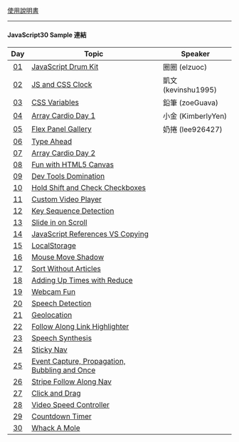 [使用說明書](https://rabbit-church.notion.site/JS30-README-ee1cc150ece5490ab6b6edc3cf47bdaa)

---

#### **JavaScript30 Sample 連結**

|                          Day                          | Topic                                                                                                  | Speaker             |
| :---------------------------------------------------: | ------------------------------------------------------------------------------------------------------ | ------------------- |
| [01](https://rabbittee.github.io/JavaScript30/day01/) | [JavaScript Drum Kit](https://rabbittee.github.io/JavaScript30/day01/sample)                           | 圈圈 (elzuoc)       |
| [02](https://rabbittee.github.io/JavaScript30/day02/) | [JS and CSS Clock](https://rabbittee.github.io/JavaScript30/day02/sample)                              | 凱文 (kevinshu1995) |
| [03](https://rabbittee.github.io/JavaScript30/day03/) | [CSS Variables](https://rabbittee.github.io/JavaScript30/day03/sample)                                 | 鉛筆 (zoeGuava)     |
| [04](https://rabbittee.github.io/JavaScript30/day04/) | [Array Cardio Day 1](https://rabbittee.github.io/JavaScript30/day04/sample)                            | 小金 (KimberlyYen)  |
| [05](https://rabbittee.github.io/JavaScript30/day05/) | [Flex Panel Gallery](https://rabbittee.github.io/JavaScript30/day05/sample)                            | 奶捲 (lee926427)    |
| [06](https://rabbittee.github.io/JavaScript30/day06/) | [Type Ahead](https://rabbittee.github.io/JavaScript30/day06/sample)                                    |
| [07](https://rabbittee.github.io/JavaScript30/day07/) | [Array Cardio Day 2](https://rabbittee.github.io/JavaScript30/day07/sample)                            |
| [08](https://rabbittee.github.io/JavaScript30/day08/) | [Fun with HTML5 Canvas](https://rabbittee.github.io/JavaScript30/day08/sample)                         |
| [09](https://rabbittee.github.io/JavaScript30/day09/) | [Dev Tools Domination](https://rabbittee.github.io/JavaScript30/day09/sample)                          |
| [10](https://rabbittee.github.io/JavaScript30/day10/) | [Hold Shift and Check Checkboxes](https://rabbittee.github.io/JavaScript30/day10/sample)               |
| [11](https://rabbittee.github.io/JavaScript30/day11/) | [Custom Video Player](https://rabbittee.github.io/JavaScript30/day11/sample)                           |
| [12](https://rabbittee.github.io/JavaScript30/day12/) | [Key Sequence Detection](https://rabbittee.github.io/JavaScript30/day12/sample)                        |
| [13](https://rabbittee.github.io/JavaScript30/day13/) | [Slide in on Scroll](https://rabbittee.github.io/JavaScript30/day13/sample)                            |
| [14](https://rabbittee.github.io/JavaScript30/day14/) | [JavaScript References VS Copying](https://rabbittee.github.io/JavaScript30/day14/sample)              |
| [15](https://rabbittee.github.io/JavaScript30/day15/) | [LocalStorage](https://rabbittee.github.io/JavaScript30/day15/sample)                                  |
| [16](https://rabbittee.github.io/JavaScript30/day16/) | [Mouse Move Shadow](https://rabbittee.github.io/JavaScript30/day16/sample)                             |
| [17](https://rabbittee.github.io/JavaScript30/day17/) | [Sort Without Articles](https://rabbittee.github.io/JavaScript30/day17/sample)                         |
| [18](https://rabbittee.github.io/JavaScript30/day18/) | [Adding Up Times with Reduce](https://rabbittee.github.io/JavaScript30/day18/sample)                   |
| [19](https://rabbittee.github.io/JavaScript30/day19/) | [Webcam Fun](https://rabbittee.github.io/JavaScript30/day19/sample)                                    |
| [20](https://rabbittee.github.io/JavaScript30/day20/) | [Speech Detection](https://rabbittee.github.io/JavaScript30/day20/sample)                              |
| [21](https://rabbittee.github.io/JavaScript30/day21/) | [Geolocation](https://rabbittee.github.io/JavaScript30/day21/sample)                                   |
| [22](https://rabbittee.github.io/JavaScript30/day22/) | [Follow Along Link Highlighter](https://rabbittee.github.io/JavaScript30/day22/sample)                 |
| [23](https://rabbittee.github.io/JavaScript30/day23/) | [Speech Synthesis](https://rabbittee.github.io/JavaScript30/day23/sample)                              |
| [24](https://rabbittee.github.io/JavaScript30/day24/) | [Sticky Nav](https://rabbittee.github.io/JavaScript30/day24/sample)                                    |
| [25](https://rabbittee.github.io/JavaScript30/day25/) | [Event Capture, Propagation, Bubbling and Once](https://rabbittee.github.io/JavaScript30/day25/sample) |
| [26](https://rabbittee.github.io/JavaScript30/day26/) | [Stripe Follow Along Nav](https://rabbittee.github.io/JavaScript30/day26/sample)                       |
| [27](https://rabbittee.github.io/JavaScript30/day27/) | [Click and Drag](https://rabbittee.github.io/JavaScript30/day27/sample)                                |
| [28](https://rabbittee.github.io/JavaScript30/day28/) | [Video Speed Controller](https://rabbittee.github.io/JavaScript30/day28/sample)                        |
| [29](https://rabbittee.github.io/JavaScript30/day29/) | [Countdown Timer](https://rabbittee.github.io/JavaScript30/day29/sample)                               |
| [30](https://rabbittee.github.io/JavaScript30/day30/) | [Whack A Mole](https://rabbittee.github.io/JavaScript30/day30/sample)                                  |
